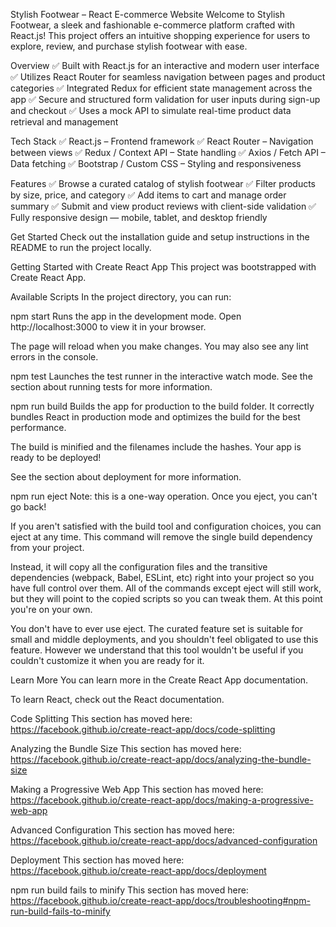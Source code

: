 Stylish Footwear – React E-commerce Website
Welcome to Stylish Footwear, a sleek and fashionable e-commerce platform crafted with React.js! This project offers an intuitive shopping experience for users to explore, review, and purchase stylish footwear with ease.


Overview
✅ Built with React.js for an interactive and modern user interface
✅ Utilizes React Router for seamless navigation between pages and product categories
✅ Integrated Redux for efficient state management across the app
✅ Secure and structured form validation for user inputs during sign-up and checkout
✅ Uses a mock API to simulate real-time product data retrieval and management

Tech Stack
✅ React.js – Frontend framework
✅ React Router – Navigation between views
✅ Redux / Context API – State handling
✅ Axios / Fetch API – Data fetching
✅ Bootstrap / Custom CSS – Styling and responsiveness

Features
✅ Browse a curated catalog of stylish footwear
✅ Filter products by size, price, and category
✅ Add items to cart and manage order summary
✅ Submit and view product reviews with client-side validation
✅ Fully responsive design — mobile, tablet, and desktop friendly

Get Started
Check out the installation guide and setup instructions in the README to run the project locally.

Getting Started with Create React App
This project was bootstrapped with Create React App.


Available Scripts
In the project directory, you can run:

npm start
Runs the app in the development mode.
Open http://localhost:3000 to view it in your browser.

The page will reload when you make changes.
You may also see any lint errors in the console.

npm test
Launches the test runner in the interactive watch mode.
See the section about running tests for more information.

npm run build
Builds the app for production to the build folder.
It correctly bundles React in production mode and optimizes the build for the best performance.

The build is minified and the filenames include the hashes.
Your app is ready to be deployed!

See the section about deployment for more information.

npm run eject
Note: this is a one-way operation. Once you eject, you can't go back!

If you aren't satisfied with the build tool and configuration choices, you can eject at any time. This command will remove the single build dependency from your project.

Instead, it will copy all the configuration files and the transitive dependencies (webpack, Babel, ESLint, etc) right into your project so you have full control over them. All of the commands except eject will still work, but they will point to the copied scripts so you can tweak them. At this point you're on your own.

You don't have to ever use eject. The curated feature set is suitable for small and middle deployments, and you shouldn't feel obligated to use this feature. However we understand that this tool wouldn't be useful if you couldn't customize it when you are ready for it.

Learn More
You can learn more in the Create React App documentation.

To learn React, check out the React documentation.

Code Splitting
This section has moved here: https://facebook.github.io/create-react-app/docs/code-splitting

Analyzing the Bundle Size
This section has moved here: https://facebook.github.io/create-react-app/docs/analyzing-the-bundle-size

Making a Progressive Web App
This section has moved here: https://facebook.github.io/create-react-app/docs/making-a-progressive-web-app

Advanced Configuration
This section has moved here: https://facebook.github.io/create-react-app/docs/advanced-configuration

Deployment
This section has moved here: https://facebook.github.io/create-react-app/docs/deployment

npm run build fails to minify
This section has moved here: https://facebook.github.io/create-react-app/docs/troubleshooting#npm-run-build-fails-to-minify